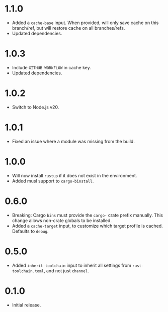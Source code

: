 # 1.1.0

- Added a `cache-base` input. When provided, will only save cache on this branch/ref, but will
  restore cache on all branches/refs.
- Updated dependencies.

# 1.0.3

- Include `GITHUB_WORKFLOW` in cache key.
- Updated dependencies.

# 1.0.2

- Switch to Node.js v20.

# 1.0.1

- Fixed an issue where a module was missing from the build.

# 1.0.0

- Will now install `rustup` if it does not exist in the environment.
- Added musl support to `cargo-binstall`.

# 0.6.0

- Breaking: Cargo `bins` must provide the `cargo-` crate prefix manually. This change allows
  non-crate globals to be installed.
- Added a `cache-target` input, to customize which target profile is cached. Defaults to `debug`.

# 0.5.0

- Added `inherit-toolchain` input to inherit all settings from `rust-toolchain.toml`, and not just
  `channel`.

# 0.1.0

- Initial release.
